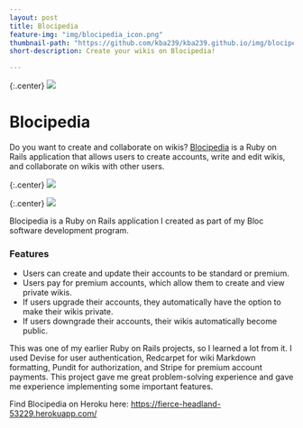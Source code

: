```yaml
---
layout: post
title: Blocipedia
feature-img: "img/blocipedia_icon.png"
thumbnail-path: "https://github.com/kba239/kba239.github.io/img/blocipedia_icon.png"
short-description: Create your wikis on Blocipedia!

---
```


{:.center}
![](https://github.com/kba239/kba239.github.io/img/sample_feature_img_2.png)




# Blocipedia
Do you want to create and collaborate on wikis? [Blocipedia](https://github.com/kba239/blocipedia) is a Ruby on Rails application that allows users to create accounts, write and edit wikis, and collaborate on wikis with other users.

{:.center}
![](https://github.com/kba239/kba239.github.io/img/blocipedia_all_wikis.png)

{:.center}
![](https://github.com/kba239/kba239.github.io/img/blocipedia_view_wiki.png)

Blocipedia is a Ruby on Rails application I created as part of my Bloc software development program.

### Features
* Users can create and update their accounts to be standard or premium.
* Users pay for premium accounts, which allow them to create and view private wikis.
* If users upgrade their accounts, they automatically have the option to make their wikis private.
* If users downgrade their accounts, their wikis automatically become public.


This was one of my earlier Ruby on Rails projects, so I learned a lot from it. I used Devise for user authentication, Redcarpet for wiki Markdown formatting, Pundit for authorization, and Stripe for premium account payments. This project gave me great problem-solving experience and gave me experience implementing some important features.


Find Blocipedia on Heroku here: https://fierce-headland-53229.herokuapp.com/
